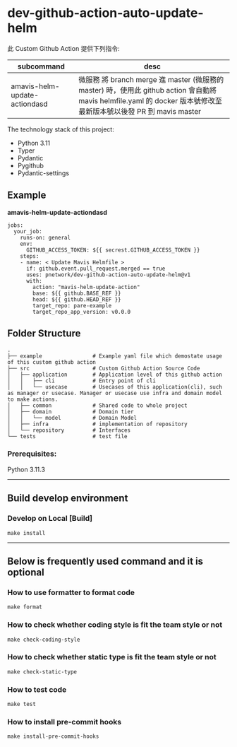 # dev-github-action-auto-update-helm

此 Custom Github Action 提供下列指令:

| subcommand | desc |
| --- | --- |
| amavis-helm-update-actiondasd | 微服務 將 branch merge 進 master (微服務的master) 時，使用此 github action 會自動將 mavis helmfile.yaml 的 docker 版本號修改至最新版本號以後發 PR 到 mavis master|


The technology stack of this project:
- Python 3.11
- Typer
- Pydantic
- Pygithub
- Pydantic-settings

## Example

**amavis-helm-update-actiondasd**
```yaml=
jobs:
  your_job:
    runs-on: general
    env:
      GITHUB_ACCESS_TOKEN: ${{ secrest.GITHUB_ACCESS_TOKEN }}
    steps:
    - name: < Update Mavis Helmfile >
      if: github.event.pull_request.merged == true
      uses: pnetwork/dev-github-action-auto-update-helm@v1
      with:
        action: "mavis-helm-update-action"
        base: ${{ github.BASE_REF }}
        head: ${{ github.HEAD_REF }}
        target_repo: pare-example
        target_repo_app_version: v0.0.0
```


## Folder Structure

```
.
├── example                # Example yaml file which demostate usage of this custom github action
├── src                    # Custom Github Action Source Code
│   ├── application        # Application level of this github action
│   │   ├── cli            # Entry point of cli
│   │   └── usecase        # Usecases of this application(cli), such as manager or usecase. Manager or usecase use infra and domain model to make actions.
│   ├── common             # Shared code to whole project
│   ├── domain             # Domain tier
│   │   └── model          # Domain Model
│   ├── infra              # implementation of repository
│   └── repository         # Interfaces
└── tests                  # test file
```

### Prerequisites:

Python 3.11.3





----
## Build develop environment

### Develop on Local [Build]

```shell
make install
```
----

## Below is frequently used command and it is optional

### How to use formatter to format code

```shell
make format
```

### How to check whether coding style is fit the team style or not

```shell
make check-coding-style
```

### How to check whether static type is fit the team style or not

```shell
make check-static-type
```

### How to test code

```shell
make test
```

### How to install pre-commit hooks

```shell
make install-pre-commit-hooks
```

